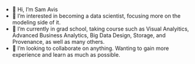 - 👋 Hi, I’m Sam Avis
- 👀 I’m interested in becoming a data scientist, focusing more on the modeling side of it. 
- 🌱 I’m currently in grad school, taking course such as Visual Analyitics, Advanced Business Analytics, Big Data Design, Storage, and Provenance, as well as many others. 
- 💞️ I’m looking to collaborate on anything. Wanting to gain more experience and learn as much as possible. 

<!---
savis94/savis94 is a ✨ special ✨ repository because its `README.md` (this file) appears on your GitHub profile.
You can click the Preview link to take a look at your changes.
--->
